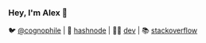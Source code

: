 ### Hey, I'm Alex 👋



🐦 [@cognophile](https://twitter.com/cognophile) | 📝 [hashnode](https://cognophile.hashnode.dev) | 👨‍💻 [dev](https://dev.to/cognophile) | 📚 [stackoverflow](https://stackoverflow.com/users/5012644/cognophile)
